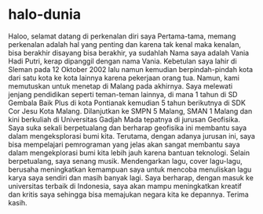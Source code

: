 # halo-dunia
Haloo, selamat datang di perkenalan diri saya Pertama-tama, memang perkenalan adalah hal yang penting dan karena tak kenal maka kenalan, bisa berakhir disayang bisa berakhir, ya sudahlah Nama saya adalah Vania Hadi Putri, kerap dipanggil dengan nama Vania. Kebetulan saya lahir di Sleman pada 12 Oktober 2002 lalu namun kemudian berpindah-pindah kota dari satu kota ke kota lainnya karena pekerjaan orang tua. Namun, kami memutuskan untuk menetap di Malang pada akhirnya. Saya melewati jenjang pendidikan seperti teman-teman lainnya, di mana 1 tahun di SD Gembala Baik Plus di kota Pontianak kemudian 5 tahun berikutnya di SDK Cor Jesu Kota Malang. Dilanjutkan ke SMPN 5 Malang, SMAN 1 Malang dan kini berkuliah di Universitas Gadjah Mada tepatnya di jurusan Geofisika. Saya suka sekali berpetualang dan berharap geofisika ini membantu saya dalam mengeksplorasi bumi kita. Terutama, dengan adanya jurusan ini, saya bisa mempelajari pemrograman yang jelas akan sangat membantu saya dalam mengekplorasi bumi kita lebih jauh karena bantuan teknologi. Selain berpetualang, saya senang musik. Mendengarkan lagu, cover lagu-lagu, berusaha meningkatkan kemampuan saya untuk mencoba menuliskan lagu karya saya sendiri dan masih banyak lagi. Saya berharap, dengan masuk ke universitas terbaik di Indonesia, saya akan mampu meningkatkan kreatif dan kritis saya sehingga bisa memajukan negara kita ke depannya. Terima kasih.
